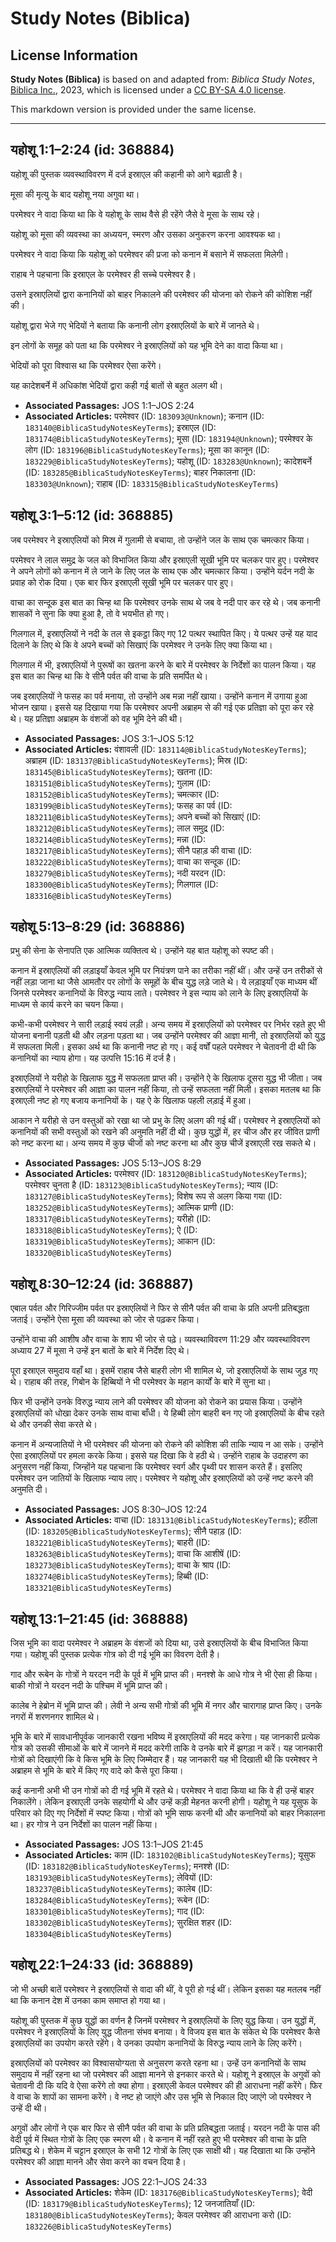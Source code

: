 # Study Notes (Biblica)

## License Information

**Study Notes (Biblica)** is based on and adapted from: _Biblica Study Notes_, [Biblica Inc.](https://www.biblica.com/), 2023, which is licensed under a [CC BY-SA 4.0 license](https://creativecommons.org/licenses/by-sa/4.0/legalcode.en).

This markdown version is provided under the same license.



--------------------------------

## यहोशू 1:1–2:24 (id: 368884)

यहोशू की पुस्तक व्यवस्थाविवरण में दर्ज इस्राएल की कहानी को आगे बढ़ाती है।

मूसा की मृत्यु के बाद यहोशू नया अगुवा था। 

परमेश्वर ने वादा किया था कि वे यहोशू के साथ वैसे ही रहेंगे जैसे वे मूसा के साथ रहे।

 यहोशू को मूसा की व्यवस्था का अध्ययन, स्मरण और उसका अनुकरण करना आवश्यक था।

परमेश्वर ने वादा किया कि यहोशू को परमेश्वर की प्रजा को कनान में बसाने में सफलता मिलेगी।

राहाब ने पहचाना कि इस्राएल के परमेश्वर ही सच्चे परमेश्वर है।

उसने इस्राएलियों द्वारा कनानियों को बाहर निकालने की परमेश्वर की योजना को रोकने की कोशिश नहीं की।

यहोशू द्वारा भेजे गए भेदियों ने बताया कि कनानी लोग इस्राएलियों के बारे में जानते थे।

इन लोगों के समूह को पता था कि परमेश्वर ने इस्राएलियों को यह भूमि देने का वादा किया था।

भेदियों को पूरा विश्वास था कि परमेश्वर ऐसा करेंगे।

यह कादेशबर्ने में अधिकांश भेदियों द्वारा कही गई बातों से बहुत अलग थी।

* **Associated Passages:** JOS 1:1–JOS 2:24
* **Associated Articles:** परमेश्वर (ID: `183093@Unknown`); कनान (ID: `183140@BiblicaStudyNotesKeyTerms`); इस्राएल  (ID: `183174@BiblicaStudyNotesKeyTerms`); मूसा (ID: `183194@Unknown`); परमेश्वर के लोग  (ID: `183196@BiblicaStudyNotesKeyTerms`); मूसा का कानून (ID: `183229@BiblicaStudyNotesKeyTerms`); यहोशू  (ID: `183283@Unknown`); कादेशबर्ने (ID: `183285@BiblicaStudyNotesKeyTerms`); बाहर निकालना (ID: `183303@Unknown`); राहाब (ID: `183315@BiblicaStudyNotesKeyTerms`)

## यहोशू 3:1–5:12 (id: 368885)

जब परमेश्वर ने इस्राएलियों को मिस्र में गुलामी से बचाया, तो उन्होंने जल के साथ एक चमत्कार किया।

परमेश्वर ने लाल समुद्र के जल को विभाजित किया और इस्राएली सूखी भूमि पर चलकर पार हुए। परमेश्वर ने अपने लोगों को कनान में ले जाने के लिए जल के साथ एक और चमत्कार किया। उन्होंने यर्दन नदी के प्रवाह को रोक दिया। एक बार फिर इस्राएली सूखी भूमि पर चलकर पार हुए।

वाचा का सन्दूक इस बात का चिन्ह था कि परमेश्वर उनके साथ थे जब वे नदी पार कर रहे थे। जब कनानी शासकों ने सुना कि क्या हुआ है, तो वे भयभीत हो गए।

गिलगाल में, इस्राएलियों ने नदी के तल से इकट्ठा किए गए 12 पत्थर स्थापित किए। ये पत्थर उन्हें यह याद दिलाने के लिए थे कि वे अपने बच्चों को सिखाएं कि परमेश्वर ने उनके लिए क्या किया था।

गिलगाल में भी, इस्राएलियों ने पुरूषों का खतना करने के बारे में परमेश्वर के निर्देशों का पालन किया। यह इस बात का चिन्ह था कि वे सीनै पर्वत की वाचा के प्रति समर्पित थे।

जब इस्राएलियों ने फसह का पर्व मनाया, तो उन्होंने अब मन्ना नहीं खाया। उन्होंने कनान में उगाया हुआ भोजन खाया। इससे यह दिखाया गया कि परमेश्वर अपनी अब्राहम से की गई एक प्रतिज्ञा को पूरा कर रहे थे। यह प्रतिज्ञा अब्राहम के वंशजों को वह भूमि देने की थी।

* **Associated Passages:** JOS 3:1–JOS 5:12
* **Associated Articles:** वंशावली  (ID: `183114@BiblicaStudyNotesKeyTerms`); अब्राहम (ID: `183137@BiblicaStudyNotesKeyTerms`); मिस्र (ID: `183145@BiblicaStudyNotesKeyTerms`); खतना (ID: `183151@BiblicaStudyNotesKeyTerms`); गुलाम (ID: `183152@BiblicaStudyNotesKeyTerms`); चमत्कार (ID: `183199@BiblicaStudyNotesKeyTerms`); फसह का पर्व (ID: `183211@BiblicaStudyNotesKeyTerms`); अपने बच्चों को सिखाएं (ID: `183212@BiblicaStudyNotesKeyTerms`); लाल समुद्र (ID: `183214@BiblicaStudyNotesKeyTerms`); मन्ना (ID: `183217@BiblicaStudyNotesKeyTerms`); सीनै पहाड़ की वाचा (ID: `183222@BiblicaStudyNotesKeyTerms`); वाचा का सन्दूक (ID: `183279@BiblicaStudyNotesKeyTerms`); नदी यरदन (ID: `183300@BiblicaStudyNotesKeyTerms`); गिलगाल (ID: `183316@BiblicaStudyNotesKeyTerms`)

## यहोशू 5:13–8:29 (id: 368886)

प्रभु की सेना के सेनापति एक आत्मिक व्यक्तित्व थे। उन्होंने यह बात यहोशू को स्पष्ट की।

कनान में इस्राएलियों की लड़ाइयाँ केवल भूमि पर नियंत्रण पाने का तरीका नहीं थीं। और उन्हें उन तरीकों से नहीं लड़ा जाना था जैसे आमतौर पर लोगों के समूहों के बीच युद्ध लड़े जाते थे। ये लड़ाइयाँ एक माध्यम थीं जिनसे परमेश्वर कनानियों के विरुद्ध न्याय लाते। परमेश्वर ने इस न्याय को लाने के लिए इस्राएलियों के माध्यम से कार्य करने का चयन किया।

कभी\-कभी परमेश्वर ने सारी लड़ाई स्वयं लड़ी। अन्य समय में इस्राएलियों को परमेश्वर पर निर्भर रहते हुए भी योजना बनानी पड़ती थी और लड़ना पड़ता था। जब उन्होंने परमेश्वर की आज्ञा मानी, तो इस्राएलियों को युद्ध में सफलता मिली। इसका अर्थ था कि कनानी नष्ट हो गए। कई वर्षों पहले परमेश्वर ने चेतावनी दी थी कि कनानियों का न्याय होगा। यह उत्पत्ति 15:16 में दर्ज है।

इस्राएलियों ने यरीहो के खिलाफ युद्ध में सफलता प्राप्त की। उन्होंने ऐ के खिलाफ दूसरा युद्ध भी जीता। जब इस्राएलियों ने परमेश्वर की आज्ञा का पालन नहीं किया, तो उन्हें सफलता नहीं मिली। इसका मतलब था कि इस्राएली नष्ट हो गए बजाय कनानियों के। यह ऐ के खिलाफ पहली लड़ाई में हुआ।

आकान ने यरीहो से उन वस्तुओं को रखा था जो प्रभु के लिए अलग की गई थीं। परमेश्वर ने इस्राएलियों को कनानियों की सभी वस्तुओं को रखने की अनुमति नहीं दी थी। कुछ युद्धों में, हर चीज और हर जीवित प्राणी को नष्ट करना था। अन्य समय में कुछ चीजों को नष्ट करना था और कुछ चीजें इस्राएली रख सकते थे।

* **Associated Passages:** JOS 5:13–JOS 8:29
* **Associated Articles:** परमेश्वर (ID: `183120@BiblicaStudyNotesKeyTerms`); परमेश्वर चुनता है (ID: `183123@BiblicaStudyNotesKeyTerms`); न्याय  (ID: `183127@BiblicaStudyNotesKeyTerms`); विशेष रूप से अलग किया गया (ID: `183252@BiblicaStudyNotesKeyTerms`); आत्मिक प्राणी (ID: `183317@BiblicaStudyNotesKeyTerms`); यरीहो  (ID: `183318@BiblicaStudyNotesKeyTerms`); ऐ  (ID: `183319@BiblicaStudyNotesKeyTerms`); आकान (ID: `183320@BiblicaStudyNotesKeyTerms`)

## यहोशू 8:30–12:24 (id: 368887)

एबाल पर्वत और गिरिज्जीम पर्वत पर इस्राएलियों ने फिर से सीनै पर्वत की वाचा के प्रति अपनी प्रतिबद्धता जताई। उन्होंने ऐसा मूसा की व्यवस्था को जोर से पढ़कर किया।

उन्होंने वाचा की आशीष और वाचा के शाप भी जोर से पढ़े। व्यवस्थाविवरण 11:29 और व्यवस्थाविवरण अध्याय 27 में मूसा ने उन्हें इन बातों के बारे में निर्देश दिए थे।

पूरा इस्राएल समुदाय वहाँ था। इसमें राहाब जैसे बाहरी लोग भी शामिल थे, जो इस्राएलियों के साथ जुड़ गए थे। राहाब की तरह, गिबोन के हिब्बियों ने भी परमेश्वर के महान कार्यों के बारे में सुना था।

फिर भी उन्होंने उनके विरुद्ध न्याय लाने की परमेश्वर की योजना को रोकने का प्रयास किया। उन्होंने इस्राएलियों को धोखा देकर उनके साथ वाचा बाँधी। ये हिब्बी लोग बाहरी बन गए जो इस्राएलियों के बीच रहते थे और उनकी सेवा करते थे।

कनान में अन्यजातियों ने भी परमेश्वर की योजना को रोकने की कोशिश की ताकि न्याय न आ सके। उन्होंने ऐसा इस्राएलियों पर हमला करके किया। इससे यह दिखा कि वे हठी थे। उन्होंने राहाब के उदाहरण का अनुसरण नहीं किया, जिन्होंने यह पहचाना कि परमेश्वर स्वर्ग और पृथ्वी पर शासन करते हैं। इसलिए परमेश्वर उन जातियों के खिलाफ न्याय लाए। परमेश्वर ने यहोशू और इस्राएलियों को उन्हें नष्ट करने की अनुमति दी।

* **Associated Passages:** JOS 8:30–JOS 12:24
* **Associated Articles:** वाचा (ID: `183131@BiblicaStudyNotesKeyTerms`); हठीला (ID: `183205@BiblicaStudyNotesKeyTerms`); सीनै पहाड़ (ID: `183221@BiblicaStudyNotesKeyTerms`); बाहरी (ID: `183263@BiblicaStudyNotesKeyTerms`); वाचा कि आशीषें (ID: `183273@BiblicaStudyNotesKeyTerms`); वाचा के श्राप (ID: `183274@BiblicaStudyNotesKeyTerms`); हिब्बी (ID: `183321@BiblicaStudyNotesKeyTerms`)

## यहोशू 13:1–21:45 (id: 368888)

जिस भूमि का वादा परमेश्वर ने अब्राहम के वंशजों को दिया था, उसे इस्राएलियों के बीच विभाजित किया गया। यहोशू की पुस्तक प्रत्येक गोत्र को दी गई भूमि का विवरण देती है।

गाद और रूबेन के गोत्रों ने यरदन नदी के पूर्व में भूमि प्राप्त की। मनश्शे के आधे गोत्र ने भी ऐसा ही किया। बाकी गोत्रों ने यरदन नदी के पश्चिम में भूमि प्राप्त की।

कालेब ने हेब्रोन में भूमि प्राप्त की। लेवी ने अन्य सभी गोत्रों की भूमि में नगर और चारागाह प्राप्त किए। उनके नगरों में शरणनगर शामिल थे।

भूमि के बारे में सावधानीपूर्वक जानकारी रखना भविष्य में इस्राएलियों की मदद करेगा। यह जानकारी प्रत्येक गोत्र को उसकी सीमाओं के बारे में जानने में मदद करेगी ताकि वे उनके बारे में झगड़ा न करें। यह जानकारी गोत्रों को दिखाएंगी कि वे किस भूमि के लिए जिम्मेदार हैं। यह जानकारी यह भी दिखाती थी कि परमेश्वर ने अब्राहम से भूमि के बारे में किए गए वादे को कैसे पूरा किया।

कई कनानी अभी भी उन गोत्रों को दी गई भूमि में रहते थे। परमेश्वर ने वादा किया था कि वे ही उन्हें बाहर निकालेंगे। लेकिन इस्राएली उनके सहयोगी थे और उन्हें कड़ी मेहनत करनी होगी। यहोशू ने यह यूसुफ के परिवार को दिए गए निर्देशों में स्पष्ट किया। गोत्रों को भूमि साफ करनी थी और कनानियों को बाहर निकालना था। हर गोत्र ने उन निर्देशों का पालन नहीं किया।

* **Associated Passages:** JOS 13:1–JOS 21:45
* **Associated Articles:** काम (ID: `183102@BiblicaStudyNotesKeyTerms`); यूसुफ (ID: `183182@BiblicaStudyNotesKeyTerms`); मनश्शे (ID: `183193@BiblicaStudyNotesKeyTerms`); लेवियों (ID: `183237@BiblicaStudyNotesKeyTerms`); कालेब (ID: `183284@BiblicaStudyNotesKeyTerms`); रूबेन (ID: `183301@BiblicaStudyNotesKeyTerms`); गाद  (ID: `183302@BiblicaStudyNotesKeyTerms`); सुरक्षित शहर (ID: `183304@BiblicaStudyNotesKeyTerms`)

## यहोशू 22:1–24:33 (id: 368889)

जो भी अच्छी बातें परमेश्वर ने इस्राएलियों से वादा की थीं, वे पूरी हो गई थीं। लेकिन इसका यह मतलब नहीं था कि कनान देश में उनका काम समाप्त हो गया था।

यहोशू की पुस्तक में कुछ युद्धों का वर्णन है जिनमें परमेश्वर ने इस्राएलियों के लिए युद्ध किया। उन युद्धों में, परमेश्वर ने इस्राएलियों के लिए युद्ध जीतना संभव बनाया। वे विजय इस बात के संकेत थे कि परमेश्वर कैसे इस्राएलियों का उपयोग करते रहेंगे। वे उनका उपयोग कनानियों के विरुद्ध न्याय लाने के लिए करेंगे।

इस्राएलियों को परमेश्वर का विश्वासयोग्यता से अनुसरण करते रहना था। उन्हें उन कनानियों के साथ समुदाय में नहीं रहना था जो परमेश्वर की आज्ञा मानने से इनकार करते थे। यहोशू ने इस्राएल के अगुवों को चेतावनी दी कि यदि वे ऐसा करेंगे तो क्या होगा। इस्राएली केवल परमेश्वर की ही आराधना नहीं करेंगे। फिर वे वाचा के शापों का सामना करेंगे। वे नष्ट हो जाएंगे और उस भूमि से निकाल दिए जाएंगे जो परमेश्वर ने उन्हें दी थी।

अगुवों और लोगों ने एक बार फिर से सीनै पर्वत की वाचा के प्रति प्रतिबद्धता जताई। यरदन नदी के पास की वेदी पूर्व में स्थित गोत्रों के लिए एक स्मरण थी। वे कनान में नहीं रहते हुए भी परमेश्वर की वाचा के प्रति प्रतिबद्ध थे। शेकेम में चट्टान इस्राएल के सभी 12 गोत्रों के लिए एक साक्षी थी। यह दिखाता था कि उन्होंने परमेश्वर की आज्ञा मानने और सेवा करने का वचन दिया है।

* **Associated Passages:** JOS 22:1–JOS 24:33
* **Associated Articles:** शेकेम (ID: `183176@BiblicaStudyNotesKeyTerms`); वेदी (ID: `183179@BiblicaStudyNotesKeyTerms`); 12 जनजातियाँ (ID: `183180@BiblicaStudyNotesKeyTerms`); केवल परमेश्वर की आराधना करो (ID: `183226@BiblicaStudyNotesKeyTerms`)

